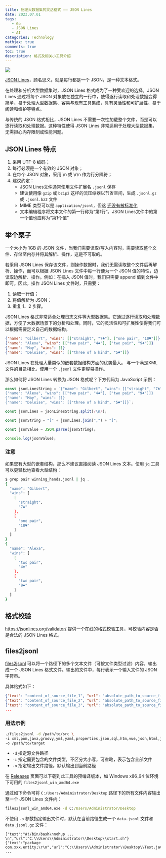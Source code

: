 ```yaml
---
title: 处理大数据集的灵活格式 —— JSON Lines
date: 2023.07.01
tags: 
   - Go
   - JSON Lines
   - AI
categories: Technology   
mathjax: true 
comments: true
toc: true
description: 格式及相关小工具介绍
---
```


![](https://wyiyi.github.io/amber/contents/2023/json-lines.png)

[JSON Lines](https://jsonlines.org/)，顾名思义，就是每行都是一个 JSON，是一种文本格式。

在处理和分析大型数据集时，JSON Lines 格式成为了一种受欢迎的选择。JSON Lines 通过将每个 JSON 对象放在独立的一行中，使得逐行读取和处理数据变得简单，易于处理大型数据集、容易与现有工具集成，具有灵活性和可扩展性、易于阅读和维护等特点。

与传统的 JSON 格式相比，JSON Lines 不需要一次性加载整个文件，而是可以逐行读取和处理数据。这种特性使得 JSON Lines 非常适用于处理大型数据集，无需担心内存限制或性能问题。

## JSON Lines 特点

1. 采用 UTF-8 编码；
2. 每行必须是一个有效的 JSON 对象；
3. 在每个 JSON 对象，采用 \n 或 \r\n 作为行分隔符；
4. 建议约定：
   - JSON Lines文件通常使用文件扩展名 `.jsonl` 保存
   - 建议使用像 `gzip` 或 `bzip2` 这样的流压缩器以节省空间，生成 `.jsonl.gz` 或 `.jsonl.bz2` 文件
   - MIME 类型可以是 `application/jsonl`，但这 [还没有被标准化](https://github.com/wardi/jsonlines/issues/19)
   - 文本编辑程序将文本文件的第一行称为“第1行”。JSON Lines文件中的第一个值也应称为“第1个值”

## 举个栗子

一个大小为 1GB 的 JSON 文件，当我们需要读取/写入内容时，需要读取整个文件、存储至内存并将其解析、操作，这是不可取的。

若采用 JSON Lines 保存该文件，则操作数据时，我们无需读取整个文件后再解析、操作，而可以根据 JSON Lines 文件中每一行便为一个 JSON 值的特性，边读取边解析、操作。例如：在插入 JSON 值时，我们只需要 append 值到文件中即可。因此，操作 JSON Lines 文件时，只需要：

1. 读取一行值；
2. 将值解析为 JSON；
3. 重复 1、2 步骤。

JSON Lines 格式非常适合处理日志文件等大型数据集。它通过逐行读取和处理数据，方便了大数据场景下的分析和处理。同时，它的灵活性和可扩展性使得我们可以根据需要定义自己的数据结构。

```json lines
{"name": "Gilbert", "wins": [["straight", "7♣"], ["one pair", "10♥"]]}
{"name": "Alexa", "wins": [["two pair", "4♠"], ["two pair", "9♠"]]}
{"name": "May", "wins": []}
{"name": "Deloise", "wins": [["three of a kind", "5♣"]]}
```

JSON Lines 在处理大量类似的嵌套数据结构方面的优势最大。
与一个满是XML文件的目录相比，使用一个 `.jsonl` 文件更容易操作。

那么如何将 JSON Lines 转换为 JSON 格式呢？下方代码为 JavaScript 示例：

```js
const jsonLinesString = `{"name": "Gilbert", "wins": [["straight", "7♣"], ["one pair", "10♥"]]}
{"name": "Alexa", "wins": [["two pair", "4♠"], ["two pair", "9♠"]]}
{"name": "May", "wins": []}
{"name": "Deloise", "wins": [["three of a kind", "5♣"]]}`;

const jsonLines = jsonLinesString.split(/\n/);

const jsonString = "[" + jsonLines.join(",") + "]";

const jsonValue = JSON.parse(jsonString);

console.log(jsonValue);
```

### 注意

如果您有大型的嵌套结构，那么不建议直接阅读 JSON Lines 文本。使用 `jq` 工具可以更轻松地查看大型结构：

```bash
$ grep pair winning_hands.jsonl | jq .
{
  "name": "Gilbert", 
  "wins": [
    [
      "straight", 
      "7♣"
    ], 
    [
      "one pair", 
      "10♥"
    ]
  ]
}
{
  "name": "Alexa", 
  "wins": [
    [
      "two pair", 
      "4♠"
    ], 
    [
      "two pair", 
      "9♠"
    ]
  ]
}
```

## 格式校验

https://jsonlines.org/validator/ 提供一个在线的格式校验工具，可校验内容是否是合法的 JSON Lines 格式。

## files2jsonl

[files2jsonl](https://github.com/AlphaHinex/go-toolkit/tree/main/files2jsonl) 可以将一个路径下的多个文本文件（可按文件类型过滤）内容，输出成一个 JSON Lines 格式文件。输出的文件中，每行表示一个输入文件的 JSON 字符串。

具体格式如下：

```json lines
{"text": "content_of_source_file_1", "url": "absolute_path_to_source_file_1"}
{"text": "content_of_source_file_2", "url": "absolute_path_to_source_file_2"}
{"text": "content_of_source_file_3", "url": "absolute_path_to_source_file_3"}
...
```

### 用法示例

```bash
./files2jsonl -d /path/to/src \
-i xml,pom,java,groovy,yml,yaml,properties,json,sql,htm,vue,json,html,js,md,sh \
-o /path/to/target
```

- `-d` 指定源文件路径
- `-i` 指定需要包含的文件类型，不区分大小写，可省略，表示包含全部文件
- `-o` 指定输出文件路径，默认输出到当前路径

在 [Releases](https://github.com/AlphaHinex/go-toolkit/releases) 页面可以下载到此工具的预编译版本，如 Windows x86_64 位环境下可用的 `files2jsonl_win_amd64.exe`

通过如下命令可将 `C:/Users/Administrator/Desktop` 路径下的所有文件内容输出至一个 JSON Lines 文件内：

```cmd
files2jsonl_win_amd64.exe -d C:/Users/Administrator/Desktop
```

不使用 `-o` 参数指定输出文件时，默认在当前路径生成一个 `data.jsonl` 文件和 `data.jsonl.gz` 文件：

```data.jsonl
{"text":"#!/bin/bash\nnohup ... \n","url":"C:\\Users\\Administrator\\Desktop\\start.sh"}
{"text":"package com.xxx.entity;\r\n","url":"C:\\Users\\Administrator\\Desktop\\Test.java"}
...
```
